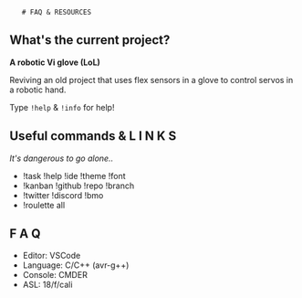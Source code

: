        # FAQ & RESOURCES

## What's the current project?

  **A robotic Vi glove (LoL)**

Reviving an old project that uses flex sensors in a glove to control servos in a robotic hand.

Type `!help` & `!info` for help!


## Useful commands & L I N K S

_It's dangerous to go alone.._

 - !task !help !ide !theme !font
 - !kanban !github !repo !branch
 - !twitter !discord !bmo
 - !roulette all


## F A Q

 - Editor: VSCode <!theme !font>
 - Language: C/C++ (avr-g++)
 - Console: CMDER
 - ASL: 18/f/cali